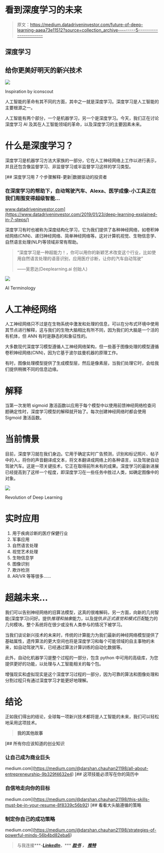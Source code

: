 # 看到深度学习的未来

> 原文：<https://medium.datadriveninvestor.com/future-of-deep-learning-aaea73e11512?source=collection_archive---------5----------------------->

## 深度学习

## 给你更美好明天的新兴技术

![](img/60ba00215090ed55163ad0c318d8f13f.png)

Inspiration by iconscout

人工智能的革命有其不同的方面，其中之一就是深度学习。深度学习是人工智能的主要根源之一。

人工智能有两个部分，一个是机器学习，另一个是深度学习。今天，我们正在讨论深度学习 AI 及其在人工智能领域的革命，以及深度学习的主要因素未来。

# 什么是深度学习？

深度学习是机器学习方法大家族的一部分，它在人工神经网络上工作以进行表示，并且还包含像监督学习、非监督学习或半监督学习这样的学习类型。

[](https://www.datadriveninvestor.com/2019/01/23/deep-learning-explained-in-7-steps/) [## 深度学习用 7 个步骤解释-更新|数据驱动的投资者

### 在深度学习的帮助下，自动驾驶汽车、Alexa、医学成像-小工具正在我们周围变得超级智能…

www.datadriveninvestor.com](https://www.datadriveninvestor.com/2019/01/23/deep-learning-explained-in-7-steps/) 

深度学习有时也被称为深度结构化学习，它为我们提供了各种神经网络，如卷积神经网络(CNN)、递归神经网络、简单神经网络等。这对计算机视觉、生物信息学、自然语言处理(NLP)等领域非常有帮助。

> “深度学习是一种超能力！，你可以用你的新颖艺术改变这个行业，比如使用自然语言处理的语音识别，应用医疗诊断，让你的汽车自动驾驶”
> 
> ——吴恩达(Deeplearning.ai 创始人)

![](img/d7c70a38333e9d5f6c0c87417d2122b7.png)

AI Terminology

# 人工神经网络

人工神经网络只不过是在生物系统中激发和处理的信息，可以在分布式环境中使用其节点进行解释，这与我们的生物大脑相比有所不同，因为我们的大脑是一个活的有机体，但 ANN 有时是静态的和象征性的。

大多数现代深度学习模型遵循人工神经网络架构，但一些基于图像处理的模型遵循卷积神经网络(CNN)，因为它基于波尔兹曼机器的原理工作。

有时，图像处理模型提供了生成模型层，然后是像素层，当我们处理它时，会给我们提供稍微不同的信息边缘。

# 解释

当第一次发明 sigmoid 激活函数以应用于每个模型中以使用前馈神经网络检查问题确定性时，深度学习模型的解释就开始了。每次创建神经网络时都会使用 Sigmoid 激活函数。

# 当前情景

目前，深度学习就在我们身边。它用于确定实时广告预测，识别和标记照片、帖子中的人，将你的声音翻译成文本，将文本翻译成网络上的各种语言，以及驾驶自动驾驶汽车。这是一项关键技术，它正在取得前所未有的成果。深度学习的最新进展已经提高到了这样一个程度，即深度学习在一些任务中胜过人类，如确定图像中的对象。

![](img/39fe374f55769f13dc64d2edc9a8300b.png)

Revolution of Deep Learning

# 实时应用

1.  用于疾病诊断的医疗保健行业
2.  军事应用
3.  自然语言处理
4.  视觉艺术处理
5.  生物信息学
6.  图像识别
7.  欺诈检测
8.  AR/VR 等等很多……

# 超越未来…

我们可以告别神经网络的旧算法模型，这真的很难解码，另一方面，向新的几何智能(深度学习)问好。提供*推理和抽象*能力，以及提供*非正式直觉和模式匹配*能力的几何模块。整个系统将在很少或没有人类参与的情况下被学习。

当我们谈论新兴技术的未来时，传统的计算能力为我们最新的神经网络模型提供了基础属性，遗传算法的更大空间也将是深度学习和每个可能领域的自主事物的未来，如自动驾驶汽车，已经通过算法计算训练的自动化数据等。

此外，自动化机器学习是整个过程的一部分，包含 python 中可用的高级库，为您提供更好的功能，以处理与人工智能相关的每个包。

增强现实和虚拟现实是这个深度学习过程的一部分，因为可靠的算法和图像处理和分割过程只有通过深度学习才能更好地理解。

# 结论

正如我们得出的结论，全球每一项新兴技术都将是人工智能的未来，我们可以轻松地采用这项技术。

> **我的其他故事**

[](https://medium.com/@darshan.chauhan21198/all-about-entrepreneurship-9b329f4632e4) [## 所有你应该知道的创业知识

### 让自己成为商业巨头

medium.com](https://medium.com/@darshan.chauhan21198/all-about-entrepreneurship-9b329f4632e4) [](https://medium.com/@darshan.chauhan21198/this-skills-must-be-in-your-resume-8f8339c56b92) [## 这项技能必须写在你的简历中

### 自信地走向你的目标

medium.com](https://medium.com/@darshan.chauhan21198/this-skills-must-be-in-your-resume-8f8339c56b92) [](https://medium.com/@darshan.chauhan21198/strategies-of-powerful-minds-56b4bd82eba6) [## 看看大头脑遵循的策略

### 制定你自己的成功策略

medium.com](https://medium.com/@darshan.chauhan21198/strategies-of-powerful-minds-56b4bd82eba6) 

> 与我连接***-***[***LinkedIn***](https://www.linkedin.com/in/darshan-chauhan-b29a88111/)***，*** [***脸书***](https://facebook.com/darshan.chauhan.9638) ***，*** [***推特***](https://twitter.com/Darshan0211)